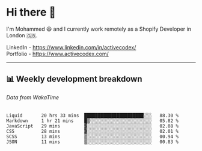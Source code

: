 # Hi there 👋

I'm Mohammed 😃 and I currently work remotely as a Shopify Developer in London 🇬🇧.

LinkedIn - https://www.linkedin.com/in/activecodex/
<br/>
Portfolio - https://www.activecodex.com/

---

## 📊 Weekly development breakdown
###### Data from WakaTime

<!--START_SECTION:waka-->

```text
Liquid       20 hrs 33 mins  ██████████████████████░░░   88.30 %
Markdown     1 hr 21 mins    █▒░░░░░░░░░░░░░░░░░░░░░░░   05.82 %
JavaScript   29 mins         ▓░░░░░░░░░░░░░░░░░░░░░░░░   02.08 %
CSS          28 mins         ▓░░░░░░░░░░░░░░░░░░░░░░░░   02.01 %
SCSS         13 mins         ▒░░░░░░░░░░░░░░░░░░░░░░░░   00.94 %
JSON         11 mins         ▒░░░░░░░░░░░░░░░░░░░░░░░░   00.83 %
```

<!--END_SECTION:waka-->
